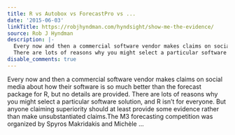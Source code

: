 ```yaml
---
title: R vs Autobox vs ForecastPro vs ...
date: '2015-06-03'
linkTitle: https://robjhyndman.com/hyndsight/show-me-the-evidence/
source: Rob J Hyndman
description: |-
  Every now and then a commercial software vendor makes claims on social media about how their software is so much better than the forecast package for R, but no details are provided.
  There are lots of reasons why you might select a particular software solution, and R isn&rsquo;t for everyone. But anyone claiming superiority should at least provide some evidence rather than make unsubstantiated claims.The M3 forecasting competition was organized by Spyros Makridakis and Michèle ...
disable_comments: true
---
```

Every now and then a commercial software vendor makes claims on social media about how their software is so much better than the forecast package for R, but no details are provided.
There are lots of reasons why you might select a particular software solution, and R isn&rsquo;t for everyone. But anyone claiming superiority should at least provide some evidence rather than make unsubstantiated claims.The M3 forecasting competition was organized by Spyros Makridakis and Michèle ...